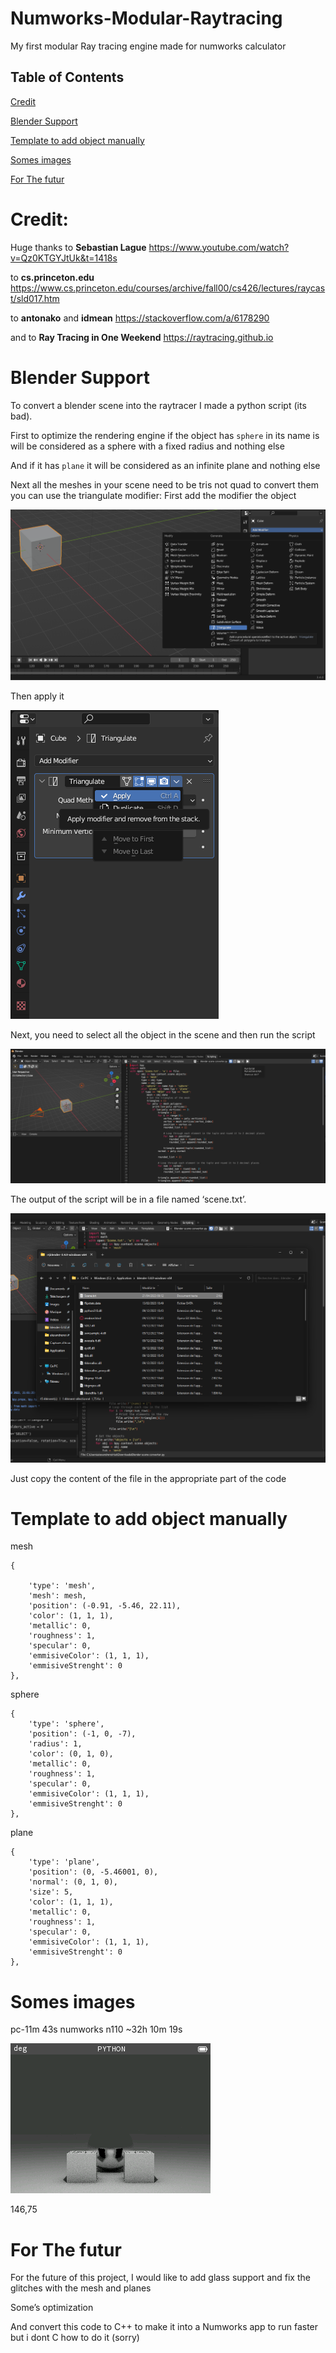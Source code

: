 # Numworks-Modular-Raytracing
My first modular Ray tracing engine made for numworks calculator

##### <h2>Table of Contents</h2>
[Credit](#credit)  

[Blender Support](#blender-support)  

[Template to add object manually](#template-to-add-object-manually) 

[Somes images](#somes-images)  

[For The futur](#for-the-futur)  



<a name="credit"/>
<h1>Credit:</h1>

Huge thanks to **Sebastian Lague**
https://www.youtube.com/watch?v=Qz0KTGYJtUk&t=1418s

to **cs.princeton.edu**
https://www.cs.princeton.edu/courses/archive/fall00/cs426/lectures/raycast/sld017.htm

to **antonako** and **idmean**
https://stackoverflow.com/a/6178290

and to **Ray Tracing in One Weekend**
https://raytracing.github.io

<h1>Blender Support</h1>
To convert a blender scene into the raytracer I made a python script (its bad).

First to optimize the rendering engine if the object has `sphere` in its name is will be considered as a sphere with a fixed radius and nothing else

And if it has `plane` it will be considered as an infinite plane and nothing else

Next all the meshes in your scene need to be tris not quad to convert them you can use the triangulate modifier:
First add the modifier the object

![image](https://github.com/legoman0701/Numworks-Modular-Raytracing/blob/main/image/Triangulate.png)

Then apply it

![image](https://github.com/legoman0701/Numworks-Modular-Raytracing/blob/main/image/Apply_triangulate.png)

Next, you need to select all the object in the scene and then run the script

![image](https://github.com/legoman0701/Numworks-Modular-Raytracing/blob/main/image/Run_script.png)

The output of the script will be in a file named ‘scene.txt’.

![image](https://github.com/legoman0701/Numworks-Modular-Raytracing/blob/main/image/Output.png)

Just copy the content of the file in the appropriate part of the code

<h1>Template to add object manually</h1>


mesh

    {

        'type': 'mesh',
        'mesh': mesh,
        'position': (-0.91, -5.46, 22.11),
        'color': (1, 1, 1),
        'metallic': 0,
        'roughness': 1,
        'specular': 0,
        'emmisiveColor': (1, 1, 1),
        'emmisiveStrenght': 0
    },


sphere

    {
        'type': 'sphere',
        'position': (-1, 0, -7),
        'radius': 1,
        'color': (0, 1, 0),
        'metallic': 0,
        'roughness': 1,
        'specular': 0,
        'emmisiveColor': (1, 1, 1),
        'emmisiveStrenght': 0
    },


plane

    {
        'type': 'plane',
        'position': (0, -5.46001, 0),
        'normal': (0, 1, 0),
        'size': 5,
        'color': (1, 1, 1),
        'metallic': 0,
        'roughness': 1,
        'specular': 0,
        'emmisiveColor': (1, 1, 1),
        'emmisiveStrenght': 0
    },


<h1>Somes images</h1>

pc-11m 43s numworks n110 ~32h 10m 19s

![image](https://github.com/legoman0701/Numworks-Modular-Raytracing/blob/main/image/render%2011m%2043s.png)

146,75

<h1>For The futur</h1>

For the future of this project, I would like to add glass support and fix the glitches with the mesh and planes

Some’s optimization

And convert this code to C++ to make it into a Numworks app to run faster but i dont C how to do it (sorry)
